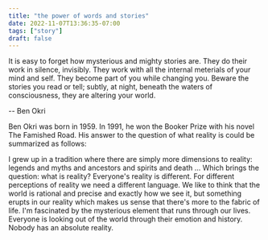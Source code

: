 ```yaml
---
title: "the power of words and stories"
date: 2022-11-07T13:36:35-07:00
tags: ["story"]
draft: false
---
```


It is easy to forget how mysterious and mighty stories are. They do their work in silence, invisibly. They work with all the internal meterials of your mind and self. They become part of you while changing you. Beware the stories you read or tell; subtly, at night, beneath the waters of consciousness, they are altering your world.

-- Ben Okri

Ben Okri was born in 1959. In 1991, he won the Booker Prize with his novel The Famished Road. His answer to the question of what reality is could be summarized as follows:

I grew up in a tradition where there are simply more dimensions to reality: legends and myths and ancestors and spirits and death ... Which brings the question: what is reality? Everyone's reality is different. For different perceptions of reality we need a different language. We like to think that the world is rational and precise and exactly how we see it, but something erupts in our reality which makes us sense that there's more to the fabric of life. I'm fascinated by the mysterious element that runs through our lives. Everyone is looking out of the world through their emotion and history. Nobody has an absolute reality.


